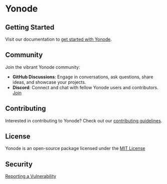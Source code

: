 # Yonode

## Getting Started

Visit our documentation to [get started with Yonode](https://docs.yonode.org).

## Community

Join the vibrant Yonode community:

- **GitHub Discussions**: Engage in conversations, ask questions, share ideas, and showcase your projects.
- **Discord**: Connect and chat with fellow Yonode users and contributors. [Join](https://discord.com)

## Contributing

Interested in contributing to Yonode? Check out our [contributing guidelines](CONTRIBUTING.md).

## License

Yonode is an open-source package licensed under the [MIT License](LICENSE)

## Security

[Reporting a Vulnerability](SECURITY.md)
